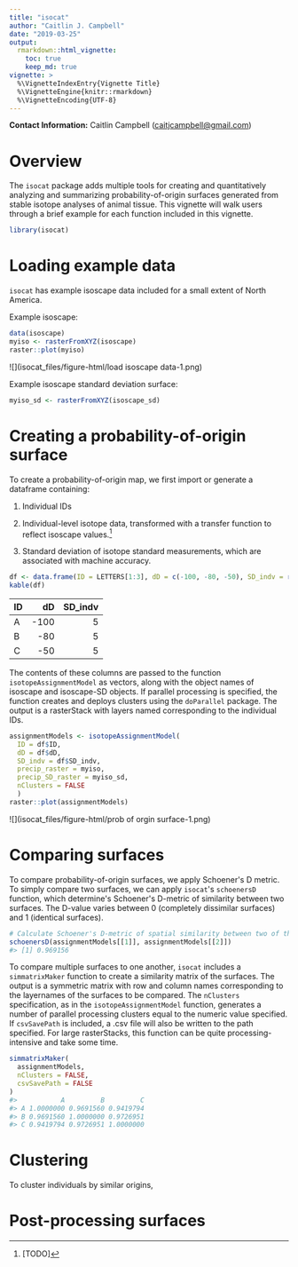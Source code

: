 ```yaml
---
title: "isocat"
author: "Caitlin J. Campbell"
date: "2019-03-25"
output:
  rmarkdown::html_vignette:
    toc: true
    keep_md: true
vignette: >
  %\VignetteIndexEntry{Vignette Title}
  %\VignetteEngine{knitr::rmarkdown}
  %\VignetteEncoding{UTF-8}
---
```




**Contact Information:** Caitlin Campbell ([caitjcampbell@gmail.com](caitjcampbell@gmail.com))


# Overview

The `isocat` package adds multiple tools for creating and quantitatively analyzing and summarizing probability-of-origin surfaces generated from stable isotope analyses of animal tissue. This vignette will walk users through a brief example for each function included in this vignette.


```r
library(isocat)
```

# Loading example data

`isocat` has example isoscape data included for a small extent of North America.

Example isoscape:


```r
data(isoscape)
myiso <- rasterFromXYZ(isoscape)
raster::plot(myiso)
```

![](isocat_files/figure-html/load isoscape data-1.png)<!-- -->

Example isoscape standard deviation surface:


```r
myiso_sd <- rasterFromXYZ(isoscape_sd)
```

# Creating a probability-of-origin surface

To create a probability-of-origin map, we first import or generate a dataframe containing:

1) Individual IDs

2) Individual-level isotope data, transformed with a transfer function to reflect isoscape values.[^1]

3) Standard deviation of isotope standard measurements, which are associated with machine accuracy.

[^1]: [TODO]  


```r
df <- data.frame(ID = LETTERS[1:3], dD = c(-100, -80, -50), SD_indv = rep(5, 3))
kable(df)
```

<table>
 <thead>
  <tr>
   <th style="text-align:left;"> ID </th>
   <th style="text-align:right;"> dD </th>
   <th style="text-align:right;"> SD_indv </th>
  </tr>
 </thead>
<tbody>
  <tr>
   <td style="text-align:left;"> A </td>
   <td style="text-align:right;"> -100 </td>
   <td style="text-align:right;"> 5 </td>
  </tr>
  <tr>
   <td style="text-align:left;"> B </td>
   <td style="text-align:right;"> -80 </td>
   <td style="text-align:right;"> 5 </td>
  </tr>
  <tr>
   <td style="text-align:left;"> C </td>
   <td style="text-align:right;"> -50 </td>
   <td style="text-align:right;"> 5 </td>
  </tr>
</tbody>
</table>

The contents of these columns are passed to the function `isotopeAssignmentModel` as vectors, along with the object names of isoscape and isoscape-SD objects. If parallel processing is specified, the function creates and deploys clusters using the `doParallel` package. The output is a rasterStack with layers named corresponding to the individual IDs.


```r
assignmentModels <- isotopeAssignmentModel(
  ID = df$ID, 
  dD = df$dD, 
  SD_indv = df$SD_indv, 
  precip_raster = myiso, 
  precip_SD_raster = myiso_sd, 
  nClusters = FALSE
  )
raster::plot(assignmentModels)
```

![](isocat_files/figure-html/prob of orgin surface-1.png)<!-- -->

# Comparing surfaces

To compare probability-of-origin surfaces, we apply Schoener's D metric. To simply compare two surfaces, we can apply `isocat`'s `schoenersD` function, which determine's Schoener's D-metric of similarity between two surfaces. The D-value varies between 0 (completely dissimilar surfaces) and 1 (identical surfaces).


```r
# Calculate Schoener's D-metric of spatial similarity between two of the example probability surfaces.
schoenersD(assignmentModels[[1]], assignmentModels[[2]])
#> [1] 0.969156
```

To compare multiple surfaces to one another, `isocat` includes a `simmatrixMaker` function to create a similarity matrix of the surfaces. The output is a symmetric matrix with row and column names corresponding to the layernames of the surfaces to be compared. The `nClusters` specification, as in the `isotopeAssignmentModel` function, generates a number of parallel processing clusters equal to the numeric value specified. If `csvSavePath` is included, a .csv file will also be written to the path specified. For large rasterStacks, this function can be quite processing-intensive and take some time.


```r
simmatrixMaker(
  assignmentModels,
  nClusters = FALSE,
  csvSavePath = FALSE
)
#>           A         B         C
#> A 1.0000000 0.9691560 0.9419794
#> B 0.9691560 1.0000000 0.9726951
#> C 0.9419794 0.9726951 1.0000000
```
# Clustering

To cluster individuals by similar origins, 

# Post-processing surfaces

